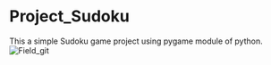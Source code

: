 # Project_Sudoku
This a simple Sudoku game project using pygame module of python.
![Field_git](https://github.com/Fairooz14/Project_Sudoku/assets/102751153/32c2baba-146a-4114-b648-49d2083f1cc0)

